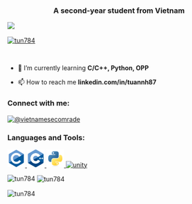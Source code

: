 <h3 align="center">A second-year student from Vietnam</h3>

<a href="https://visitcount.itsvg.in">
        <img src="https://visitcount.itsvg.in/api?id=tun784&label=Profile%20Views&color=3&icon=5&pretty=false" />
</a>

<p align="left"> <a href="https://github.com/ryo-ma/github-profile-trophy"><img src="https://github-profile-trophy.vercel.app/?username=tun784" alt="tun784" /></a> </p>

<p align="left"> <a href="https://twitter.com/" target="blank"><img src="https://img.shields.io/twitter/follow/?logo=twitter&style=for-the-badge" alt="" /></a> </p>

- 🌱 I’m currently learning **C/C++, Python, OPP**

- 📫 How to reach me **linkedin.com/in/tuannh87**

<h3 align="left">Connect with me:</h3>
<p align="left">
<a href="https://www.youtube.com/c/@vietnamesecomrade" target="blank"><img align="center" src="https://raw.githubusercontent.com/rahuldkjain/github-profile-readme-generator/master/src/images/icons/Social/youtube.svg" alt="@vietnamesecomrade" height="30" width="40" /></a>
</p>

<h3 align="left">Languages and Tools:</h3>
<p align="left"> <a href="https://www.cprogramming.com/" target="_blank" rel="noreferrer"> <img src="https://raw.githubusercontent.com/devicons/devicon/master/icons/c/c-original.svg" alt="c" width="40" height="40"/> </a> <a href="https://www.w3schools.com/cpp/" target="_blank" rel="noreferrer"> <img src="https://raw.githubusercontent.com/devicons/devicon/master/icons/cplusplus/cplusplus-original.svg" alt="cplusplus" width="40" height="40"/> </a> <a href="https://www.python.org" target="_blank" rel="noreferrer"> <img src="https://raw.githubusercontent.com/devicons/devicon/master/icons/python/python-original.svg" alt="python" width="40" height="40"/> </a> <a href="https://unity.com/" target="_blank" rel="noreferrer"> <img src="https://www.vectorlogo.zone/logos/unity3d/unity3d-icon.svg" alt="unity" width="40" height="40"/> </a> </p>

<p><img align="left" src="https://github-readme-stats.vercel.app/api/top-langs?username=tun784&show_icons=true&locale=en&layout=compact" alt="tun784" /></p>

<p>&nbsp;<img align="center" src="https://github-readme-stats.vercel.app/api?username=tun784&show_icons=true&locale=en" alt="tun784" /></p>

<p><img align="center" src="https://github-readme-streak-stats.herokuapp.com/?user=tun784&" alt="tun784" /></p>

